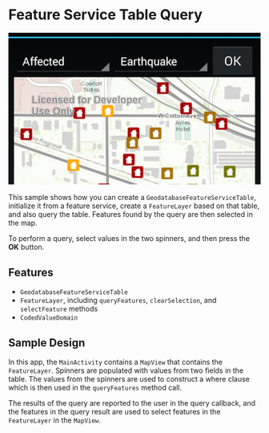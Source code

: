 # Feature Service Table Query

![feature service feature table query app](feature-service-table-query.png)

This sample shows how you can create a ```GeodatabaseFeatureServiceTable```, initialize it from a feature service, create a ```FeatureLayer``` based on that table, and also query the table. Features found by the query are then selected in the map.

To perform a query, select values in the two spinners, and then press the **OK** button.

## Features

- ```GeodatabaseFeatureServiceTable```
- ```FeatureLayer```, including ```queryFeatures```, ```clearSelection```, and ```selectFeature``` methods
- ```CodedValueDomain```

## Sample Design

In this app, the ```MainActivity``` contains a ```MapView``` that contains the ```FeatureLayer```. Spinners are populated with values from two fields in the table. The values from the spinners are used to construct a where clause which is then used in the ```queryFeatures``` method call. 

The results of the query are reported to the user in the query callback, and the features in the query result are used to select features in the ```FeatureLayer``` in the ```MapView```.